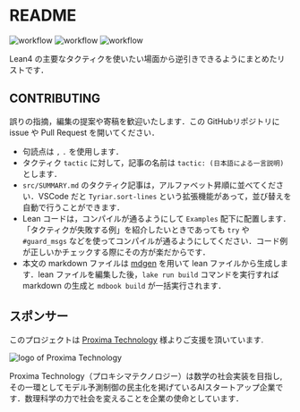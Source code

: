 # README

![workflow](https://github.com/lean-ja/tactic-cheatsheet/actions/workflows/ci.yml/badge.svg) ![workflow](https://github.com/lean-ja/tactic-cheatsheet/actions/workflows/deploy.yml/badge.svg) ![workflow](https://github.com/lean-ja/tactic-cheatsheet/actions/workflows/update.yml/badge.svg)

Lean4 の主要なタクティクを使いたい場面から逆引きできるようにまとめたリストです．

## CONTRIBUTING

誤りの指摘，編集の提案や寄稿を歓迎いたします．この GitHubリポジトリに issue や Pull Request を開いてください．

* 句読点は `,` `.` を使用します．
* タクティク `tactic` に対して，記事の名前は `tactic: (日本語による一言説明)` とします．
* `src/SUMMARY.md` のタクティク記事は，アルファベット昇順に並べてください．VSCode だと `Tyriar.sort-lines` という拡張機能があって，並び替えを自動で行うことができます．
* Lean コードは，コンパイルが通るようにして `Examples` 配下に配置します．「タクティクが失敗する例」を紹介したいときであっても `try` や `#guard_msgs` などを使ってコンパイルが通るようにしてください．コード例が正しいかチェックする際にその方が楽だからです．
* 本文の markdown ファイルは [mdgen](https://github.com/Seasawher/mdgen) を用いて lean ファイルから生成します．lean ファイルを編集した後，`lake run build` コマンドを実行すれば markdown の生成と `mdbook build` が一括実行されます．

## スポンサー

このプロジェクトは [Proxima Technology](https://proxima-ai-tech.com/) 様よりご支援を頂いています.

![logo of Proxima Technology](./src/image/proxima.png)

Proxima Technology（プロキシマテクノロジー）は数学の社会実装を目指し, その⼀環としてモデル予測制御の民主化を掲げているAIスタートアップ企業です．数理科学の力で社会を変えることを企業の使命としています．
